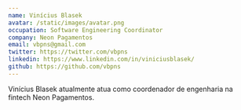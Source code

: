 ```yaml
---
name: Vinícius Blasek
avatar: /static/images/avatar.png
occupation: Software Engineering Coordinator
company: Neon Pagamentos
email: vbpns@gmail.com
twitter: https://twitter.com/vbpns
linkedin: https://www.linkedin.com/in/viniciusblasek/
github: https://github.com/vbpns
---
```


Vinícius Blasek atualmente atua como coordenador de engenharia na fintech Neon Pagamentos.
